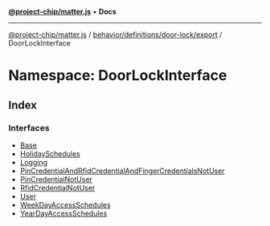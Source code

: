 [**@project-chip/matter.js**](../../../../../../README.md) • **Docs**

***

[@project-chip/matter.js](../../../../../../modules.md) / [behavior/definitions/door-lock/export](../../README.md) / DoorLockInterface

# Namespace: DoorLockInterface

## Index

### Interfaces

- [Base](interfaces/Base.md)
- [HolidaySchedules](interfaces/HolidaySchedules.md)
- [Logging](interfaces/Logging.md)
- [PinCredentialAndRfidCredentialAndFingerCredentialsNotUser](interfaces/PinCredentialAndRfidCredentialAndFingerCredentialsNotUser.md)
- [PinCredentialNotUser](interfaces/PinCredentialNotUser.md)
- [RfidCredentialNotUser](interfaces/RfidCredentialNotUser.md)
- [User](interfaces/User.md)
- [WeekDayAccessSchedules](interfaces/WeekDayAccessSchedules.md)
- [YearDayAccessSchedules](interfaces/YearDayAccessSchedules.md)
